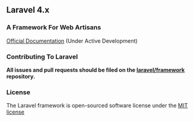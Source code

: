 ## Laravel 4.x

### A Framework For Web Artisans

[Official Documentation](http://four.laravel.com) (Under Active Development)

### Contributing To Laravel

**All issues and pull requests should be filed on the [laravel/framework](http://github.com/laravel/framework) repository.**

### License

The Laravel framework is open-sourced software license under the [MIT license](http://opensource.org/licenses/MIT)


